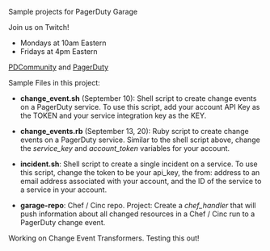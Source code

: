 Sample projects for PagerDuty Garage

Join us on Twitch!
* Mondays at 10am Eastern
* Fridays at 4pm Eastern

[PDCommunity](https://twitch.tv/pdcommunity) and [PagerDuty](https://twitch.tv/pagerduty)

Sample Files in this project:

* **change_event.sh** (September 10): Shell script to create change events on a PagerDuty service. To use this script, add your account API Key as the TOKEN and your service integration key as the KEY.

* **change_events.rb** (September 13, 20): Ruby script to create change events on a PagerDuty service. Similar to the shell script above, change the *service_key* and *account_token* variables for your account.

* **incident.sh**: Shell script to create a single incident on a service. To use this script, change the token to be your api_key, the from: address to an email address associated with your account, and the ID of the service to a service in your account.

* **garage-repo**: Chef / Cinc repo. Project: Create a *chef_handler* that will push information about all changed resources in a Chef / Cinc run to a PagerDuty change event.

Working on Change Event Transformers. Testing this out!
